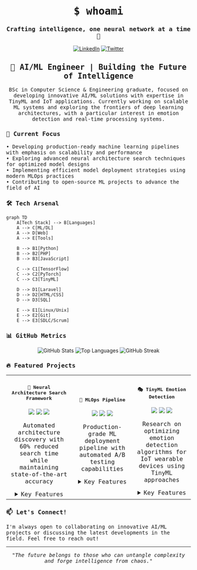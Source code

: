 <div align="center">
  <h1>
    <samp>$ whoami</samp>
  </h1>
  <h3>
    <samp>Crafting intelligence, one neural network at a time 🧠</samp>
  </h3>

  [![LinkedIn](https://img.shields.io/badge/LinkedIn-0077B5?style=for-the-badge&logo=linkedin&logoColor=white)](https://www.linkedin.com/in/zain-ahmed-590795228/)
  [![Twitter](https://img.shields.io/badge/Twitter-1DA1F2?style=for-the-badge&logo=twitter&logoColor=white)](your-twitter-url)

  <h2>
    <samp>🚀 AI/ML Engineer | Building the Future of Intelligence</samp>
  </h2>

  <div style="font-family: 'Fira Code', monospace;">
    BSc in Computer Science & Engineering graduate, focused on developing innovative AI/ML solutions with expertise in TinyML and IoT applications. Currently working on scalable ML systems and exploring the frontiers of deep learning architectures, with a particular interest in emotion detection and real-time processing systems.
  </div>
</div>

<h3>
  <samp>🔭 Current Focus</samp>
</h3>

<div style="font-family: 'Fira Code', monospace;">
  • Developing production-ready machine learning pipelines with emphasis on scalability and performance<br>
  • Exploring advanced neural architecture search techniques for optimized model designs<br>
  • Implementing efficient model deployment strategies using modern MLOps practices<br>
  • Contributing to open-source ML projects to advance the field of AI
</div>

<h3>
  <samp>🛠️ Tech Arsenal</samp>
</h3>

```mermaid
graph TD
    A[Tech Stack] --> B[Languages]
    A --> C[ML/DL]
    A --> D[Web]
    A --> E[Tools]
    
    B --> B1[Python]
    B --> B2[PHP]
    B --> B3[JavaScript]
    
    C --> C1[TensorFlow]
    C --> C2[PyTorch]
    C --> C3[TinyML]
    
    D --> D1[Laravel]
    D --> D2[HTML/CSS]
    D --> D3[SQL]
    
    E --> E1[Linux/Unix]
    E --> E2[Git]
    E --> E3[SDLC/Scrum]
```

<h3>
  <samp>📊 GitHub Metrics</samp>
</h3>

<div align="center">
  
![GitHub Stats](https://github-readme-stats.vercel.app/api?username=x-eyn&show_icons=true&theme=radical&count_private=true)
![Top Languages](https://github-readme-stats.vercel.app/api/top-langs/?username=x-eyn&layout=compact&theme=radical)
![GitHub Streak](https://github-readme-streak-stats.herokuapp.com/?user=x-eyn&theme=radical)

</div>

<h3>
  <samp>🔥 Featured Projects</samp>
</h3>

<table>
  <tr>
    <td align="center">
      <h4><samp>🧠 Neural Architecture Search Framework</samp></h4>
      <img src="https://img.shields.io/badge/PyTorch-EE4C2C?style=flat&logo=pytorch&logoColor=white"/>
      <img src="https://img.shields.io/badge/CUDA-76B900?style=flat&logo=nvidia&logoColor=white"/>
      <img src="https://img.shields.io/badge/Ray-028CF0?style=flat&logo=ray&logoColor=white"/>
      <p style="font-family: 'Fira Code', monospace;">Automated architecture discovery with 60% reduced search time while maintaining state-of-the-art accuracy</p>
      <details>
        <summary style="font-family: 'Fira Code', monospace;">Key Features</summary>
        <p style="font-family: 'Fira Code', monospace;">
        • Multi-objective optimization<br>
        • Hardware-aware search<br>
        • Distributed training support
        </p>
      </details>
    </td>
    <td align="center">
      <h4><samp>🎯 MLOps Pipeline</samp></h4>
      <img src="https://img.shields.io/badge/Kubernetes-326CE5?style=flat&logo=kubernetes&logoColor=white"/>
      <img src="https://img.shields.io/badge/MLflow-0194E2?style=flat&logo=mlflow&logoColor=white"/>
      <img src="https://img.shields.io/badge/Docker-2496ED?style=flat&logo=docker&logoColor=white"/>
      <p style="font-family: 'Fira Code', monospace;">Production-grade ML deployment pipeline with automated A/B testing capabilities</p>
      <details>
        <summary style="font-family: 'Fira Code', monospace;">Key Features</summary>
        <p style="font-family: 'Fira Code', monospace;">
        • Automated model versioning<br>
        • Real-time monitoring<br>
        • Scalable inference
        </p>
      </details>
    </td>
    <td align="center">
      <h4><samp>🎭 TinyML Emotion Detection</samp></h4>
      <img src="https://img.shields.io/badge/TensorFlow-FF6F00?style=flat&logo=tensorflow&logoColor=white"/>
      <img src="https://img.shields.io/badge/PyTorch-EE4C2C?style=flat&logo=pytorch&logoColor=white"/>
      <img src="https://img.shields.io/badge/IoT-003A9B?style=flat&logo=iot&logoColor=white"/>
      <p style="font-family: 'Fira Code', monospace;">Research on optimizing emotion detection algorithms for IoT wearable devices using TinyML approaches</p>
      <details>
        <summary style="font-family: 'Fira Code', monospace;">Key Features</summary>
        <p style="font-family: 'Fira Code', monospace;">
        • Voice signal processing<br>
        • Resource-efficient ML models<br>
        • Real-time emotion detection
        </p>
      </details>
    </td>
  </tr>
</table>

<h3>
  <samp>📫 Let's Connect!</samp>
</h3>

<div style="font-family: 'Fira Code', monospace;">
  I'm always open to collaborating on innovative AI/ML projects or discussing the latest developments in the field. Feel free to reach out!
</div>

---
<div align="center">
  <div style="font-family: 'Fira Code', monospace;">
    <i>"The future belongs to those who can untangle complexity and forge intelligence from chaos."</i>
  </div>
</div>
